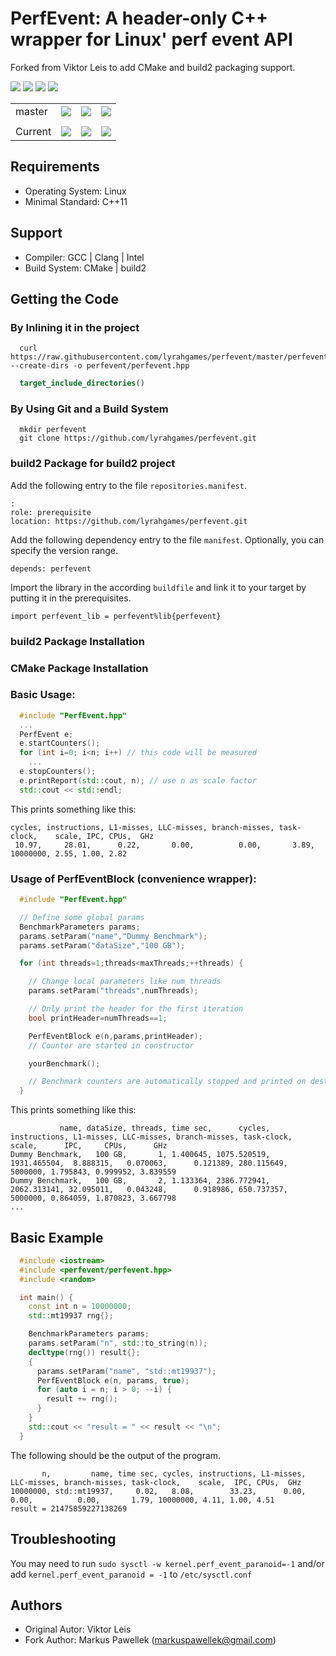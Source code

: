 # PerfEvent: A header-only C++ wrapper for Linux' perf event API
Forked from Viktor Leis to add CMake and build2 packaging support.

![](https://img.shields.io/github/languages/top/lyrahgames/perfevent.svg?style=for-the-badge)
![](https://img.shields.io/github/languages/code-size/lyrahgames/perfevent.svg?style=for-the-badge)
![](https://img.shields.io/github/repo-size/lyrahgames/perfevent.svg?style=for-the-badge)
![](https://img.shields.io/github/license/lyrahgames/perfevent.svg?style=for-the-badge&color=blue)
<!-- [![Website lyrahgames.github.io/pxart](https://img.shields.io/website/https/lyrahgames.github.io/pxart.svg?down_message=offline&label=Documentation&style=for-the-badge&up_color=blue&up_message=online)](https://lyrahgames.github.io/pxart) -->

<b>
<table align="center">
    <tr>
        <td>
            master
        </td>
        <td>
            <a href="https://github.com/lyrahgames/perfevent">
                <img src="https://img.shields.io/github/last-commit/lyrahgames/perfevent/master.svg?logo=github&logoColor=white">
            </a>
        </td>    
        <td>
            <a href="https://circleci.com/gh/lyrahgames/perfevent/tree/master"><img src="https://circleci.com/gh/lyrahgames/perfevent/tree/master.svg?style=svg"></a>
        </td>
        <td>
            <a href="https://codecov.io/gh/lyrahgames/perfevent">
              <img src="https://codecov.io/gh/lyrahgames/perfevent/branch/master/graph/badge.svg" />
            </a>
        </td>
    </tr>
    <!-- <tr>
        <td>
            develop
        </td>
        <td>
            <a href="https://github.com/lyrahgames/perfevent/tree/develop">
                <img src="https://img.shields.io/github/last-commit/lyrahgames/perfevent/develop.svg?logo=github&logoColor=white">
            </a>
        </td>    
        <td>
            <a href="https://circleci.com/gh/lyrahgames/perfevent/tree/develop"><img src="https://circleci.com/gh/lyrahgames/perfevent/tree/develop.svg?style=svg"></a>
        </td>
        <td>
            <a href="https://codecov.io/gh/lyrahgames/perfevent">
              <img src="https://codecov.io/gh/lyrahgames/perfevent/branch/develop/graph/badge.svg" />
            </a>
        </td>
    </tr> -->
    <tr>
        <td>
        </td>
    </tr>
    <tr>
        <td>
            Current
        </td>
        <td>
            <a href="https://github.com/lyrahgames/perfevent">
                <img src="https://img.shields.io/github/commit-activity/y/lyrahgames/perfevent.svg?logo=github&logoColor=white">
            </a>
        </td>
        <!-- <td>
            <img src="https://img.shields.io/github/release/lyrahgames/perfevent.svg?logo=github&logoColor=white">
        </td>
        <td>
            <img src="https://img.shields.io/github/release-pre/lyrahgames/perfevent.svg?label=pre-release&logo=github&logoColor=white">
        </td> -->
        <td>
            <img src="https://img.shields.io/github/tag/lyrahgames/perfevent.svg?logo=github&logoColor=white">
        </td>
        <td>
            <img src="https://img.shields.io/github/tag-date/lyrahgames/perfevent.svg?label=latest%20tag&logo=github&logoColor=white">
        </td>
    </tr>
</table>
</b>

## Requirements
- Operating System: Linux
- Minimal Standard: C++11

## Support
- Compiler: GCC | Clang | Intel
- Build System: CMake | build2

## Getting the Code

### By Inlining it in the project
```
  curl https://raw.githubusercontent.com/lyrahgames/perfevent/master/perfevent/perfevent.hpp --create-dirs -o perfevent/perfevent.hpp
```

```cmake
  target_include_directories()
```



### By Using Git and a Build System
```
  mkdir perfevent
  git clone https://github.com/lyrahgames/perfevent.git
```

### build2 Package for build2 project
Add the following entry to the file `repositories.manifest`.
```
:
role: prerequisite
location: https://github.com/lyrahgames/perfevent.git
```
Add the following dependency entry to the file `manifest`.
Optionally, you can specify the version range.
```
depends: perfevent
```
Import the library in the according `buildfile` and link it to your target by putting it in the prerequisites.
```
import perfevent_lib = perfevent%lib{perfevent}
```

### build2 Package Installation
### CMake Package Installation

### Basic Usage:
```c++
  #include "PerfEvent.hpp"
  ...
  PerfEvent e;
  e.startCounters();
  for (int i=0; i<n; i++) // this code will be measured
    ...
  e.stopCounters();
  e.printReport(std::cout, n); // use n as scale factor
  std::cout << std::endl;
```

This prints something like this:
```
cycles, instructions, L1-misses, LLC-misses, branch-misses, task-clock,    scale, IPC, CPUs,  GHz
 10.97,     28.01,      0.22,       0.00,          0.00,       3.89, 10000000, 2.55, 1.00, 2.82
```

### Usage of PerfEventBlock (convenience wrapper):

```c++
  #include "PerfEvent.hpp"

  // Define some global params
  BenchmarkParameters params;
  params.setParam("name","Dummy Benchmark");
  params.setParam("dataSize","100 GB");

  for (int threads=1;threads<maxThreads;++threads) {

    // Change local parameters like num threads
    params.setParam("threads",numThreads);

    // Only print the header for the first iteration
    bool printHeader=numThreads==1;

    PerfEventBlock e(n,params,printHeader);
    // Counter are started in constructor

    yourBenchmark();

    // Benchmark counters are automatically stopped and printed on destruction of e
  }
```

This prints something like this:
```
           name, dataSize, threads, time sec,      cycles, instructions, L1-misses, LLC-misses, branch-misses, task-clock,   scale,      IPC,     CPUs,      GHz
Dummy Benchmark,   100 GB,       1, 1.400645, 1075.520519,  1931.465504,  8.888315,   0.070063,      0.121389, 280.115649, 5000000, 1.795843, 0.999952, 3.839559
Dummy Benchmark,   100 GB,       2, 1.133364, 2386.772941,  2062.313141, 32.095011,   0.043248,      0.918986, 650.737357, 5000000, 0.864059, 1.870823, 3.667798
...
```

## Basic Example
```c++
  #include <iostream>
  #include <perfevent/perfevent.hpp>
  #include <random>

  int main() {
    const int n = 10000000;
    std::mt19937 rng{};

    BenchmarkParameters params;
    params.setParam("n", std::to_string(n));
    decltype(rng()) result{};
    {
      params.setParam("name", "std::mt19937");
      PerfEventBlock e(n, params, true);
      for (auto i = n; i > 0; --i) {
        result += rng();
      }
    }
    std::cout << "result = " << result << "\n";
  }
```

The following should be the output of the program.

```
       n,         name, time sec, cycles, instructions, L1-misses, LLC-misses, branch-misses, task-clock,    scale,  IPC, CPUs,  GHz 
10000000, std::mt19937,     0.02,   8.08,        33.23,      0.00,       0.00,          0.00,       1.79, 10000000, 4.11, 1.00, 4.51 
result = 21475859227138269
```

## Troubleshooting

You may need to run `sudo sysctl -w kernel.perf_event_paranoid=-1` and/or add `kernel.perf_event_paranoid = -1` to `/etc/sysctl.conf`

## Authors
- Original Autor: Viktor Leis
- Fork Author: Markus Pawellek (markuspawellek@gmail.com)